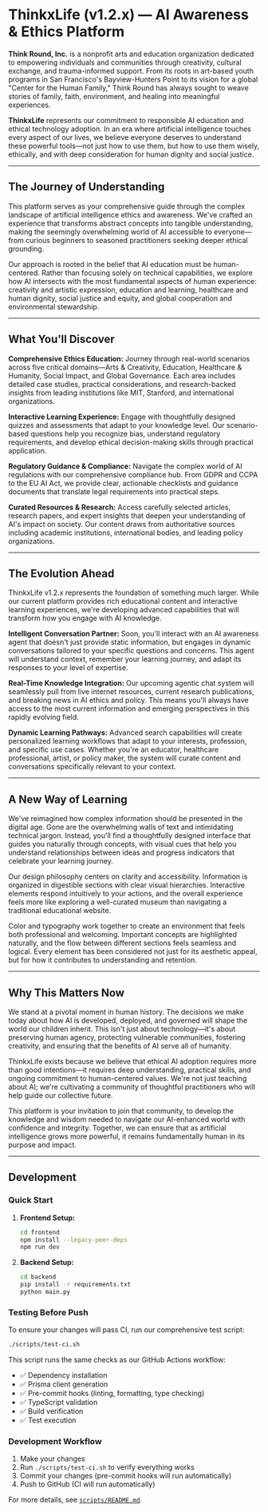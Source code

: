 # ThinkxLife (v1.2.x) — AI Awareness & Ethics Platform

**Think Round, Inc.** is a nonprofit arts and education organization dedicated to empowering individuals and communities through creativity, cultural exchange, and trauma-informed support. From its roots in art-based youth programs in San Francisco's Bayview-Hunters Point to its vision for a global "Center for the Human Family," Think Round has always sought to weave stories of family, faith, environment, and healing into meaningful experiences.

**ThinkxLife** represents our commitment to responsible AI education and ethical technology adoption. In an era where artificial intelligence touches every aspect of our lives, we believe everyone deserves to understand these powerful tools—not just how to use them, but how to use them wisely, ethically, and with deep consideration for human dignity and social justice.

---

## The Journey of Understanding

This platform serves as your comprehensive guide through the complex landscape of artificial intelligence ethics and awareness. We've crafted an experience that transforms abstract concepts into tangible understanding, making the seemingly overwhelming world of AI accessible to everyone—from curious beginners to seasoned practitioners seeking deeper ethical grounding.

Our approach is rooted in the belief that AI education must be human-centered. Rather than focusing solely on technical capabilities, we explore how AI intersects with the most fundamental aspects of human experience: creativity and artistic expression, education and learning, healthcare and human dignity, social justice and equity, and global cooperation and environmental stewardship.

---

## What You'll Discover

**Comprehensive Ethics Education:** Journey through real-world scenarios across five critical domains—Arts & Creativity, Education, Healthcare & Humanity, Social Impact, and Global Governance. Each area includes detailed case studies, practical considerations, and research-backed insights from leading institutions like MIT, Stanford, and international organizations.

**Interactive Learning Experience:** Engage with thoughtfully designed quizzes and assessments that adapt to your knowledge level. Our scenario-based questions help you recognize bias, understand regulatory requirements, and develop ethical decision-making skills through practical application.

**Regulatory Guidance & Compliance:** Navigate the complex world of AI regulations with our comprehensive compliance hub. From GDPR and CCPA to the EU AI Act, we provide clear, actionable checklists and guidance documents that translate legal requirements into practical steps.

**Curated Resources & Research:** Access carefully selected articles, research papers, and expert insights that deepen your understanding of AI's impact on society. Our content draws from authoritative sources including academic institutions, international bodies, and leading policy organizations.

---

## The Evolution Ahead

ThinkxLife v1.2.x represents the foundation of something much larger. While our current platform provides rich educational content and interactive learning experiences, we're developing advanced capabilities that will transform how you engage with AI knowledge.

**Intelligent Conversation Partner:** Soon, you'll interact with an AI awareness agent that doesn't just provide static information, but engages in dynamic conversations tailored to your specific questions and concerns. This agent will understand context, remember your learning journey, and adapt its responses to your level of expertise.

**Real-Time Knowledge Integration:** Our upcoming agentic chat system will seamlessly pull from live internet resources, current research publications, and breaking news in AI ethics and policy. This means you'll always have access to the most current information and emerging perspectives in this rapidly evolving field.

**Dynamic Learning Pathways:** Advanced search capabilities will create personalized learning workflows that adapt to your interests, profession, and specific use cases. Whether you're an educator, healthcare professional, artist, or policy maker, the system will curate content and conversations specifically relevant to your context.

---

## A New Way of Learning

We've reimagined how complex information should be presented in the digital age. Gone are the overwhelming walls of text and intimidating technical jargon. Instead, you'll find a thoughtfully designed interface that guides you naturally through concepts, with visual cues that help you understand relationships between ideas and progress indicators that celebrate your learning journey.

Our design philosophy centers on clarity and accessibility. Information is organized in digestible sections with clear visual hierarchies. Interactive elements respond intuitively to your actions, and the overall experience feels more like exploring a well-curated museum than navigating a traditional educational website.

Color and typography work together to create an environment that feels both professional and welcoming. Important concepts are highlighted naturally, and the flow between different sections feels seamless and logical. Every element has been considered not just for its aesthetic appeal, but for how it contributes to understanding and retention.

---

## Why This Matters Now

We stand at a pivotal moment in human history. The decisions we make today about how AI is developed, deployed, and governed will shape the world our children inherit. This isn't just about technology—it's about preserving human agency, protecting vulnerable communities, fostering creativity, and ensuring that the benefits of AI serve all of humanity.

ThinkxLife exists because we believe that ethical AI adoption requires more than good intentions—it requires deep understanding, practical skills, and ongoing commitment to human-centered values. We're not just teaching about AI; we're cultivating a community of thoughtful practitioners who will help guide our collective future.

This platform is your invitation to join that community, to develop the knowledge and wisdom needed to navigate our AI-enhanced world with confidence and integrity. Together, we can ensure that as artificial intelligence grows more powerful, it remains fundamentally human in its purpose and impact.

---

## Development

### Quick Start

1. **Frontend Setup:**
   ```bash
   cd frontend
   npm install --legacy-peer-deps
   npm run dev
   ```

2. **Backend Setup:**
   ```bash
   cd backend
   pip install -r requirements.txt
   python main.py
   ```

### Testing Before Push

To ensure your changes will pass CI, run our comprehensive test script:

```bash
./scripts/test-ci.sh
```

This script runs the same checks as our GitHub Actions workflow:
- ✅ Dependency installation
- ✅ Prisma client generation
- ✅ Pre-commit hooks (linting, formatting, type checking)
- ✅ TypeScript validation
- ✅ Build verification
- ✅ Test execution

### Development Workflow

1. Make your changes
2. Run `./scripts/test-ci.sh` to verify everything works
3. Commit your changes (pre-commit hooks will run automatically)
4. Push to GitHub (CI will run automatically)

For more details, see [`scripts/README.md`](scripts/README.md).
